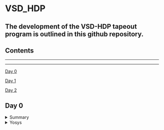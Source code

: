 # VSD_HDP

## The development of the **VSD-HDP** tapeout program is outlined in this github repository. 

## Contents

***
***
[Day 0](#day-0)
 
[Day 1](#day-1)

[Day 2](#day-2)

## Day 0

<details>
 <summary> Summary </summary>


  System/Tools setup. Installed all necessary tools and is shown below.

</details>	


<details>
 <summary> Yosys </summary>

 Installed Yosys using the commands specified in system check and tool installation document.

 `code`

  
  ``` zsh
  $ git clone https://github.com/YosysHQ/yosys.git
  $ cd yosys
  $ sudo apt install make (If make is not installed please install it) 
  $ sudo apt-get install build-essential clang bison flex \
      libreadline-dev gawk tcl-dev libffi-dev git \
      graphviz xdot pkg-config python3 libboost-system-dev \
      libboost-python-dev libboost-filesystem-dev zlib1g-dev
  $ make config-gcc
  $ make 
  $ sudo make install
  ```

Screenshot of tool launching

![Screenshot from 2023-08-11 16-23-16](https://github.com/fall1n7/vsd_hdp/assets/140475909/c172e242-3266-4af6-aa4b-bc75a234932c)

</details>	







